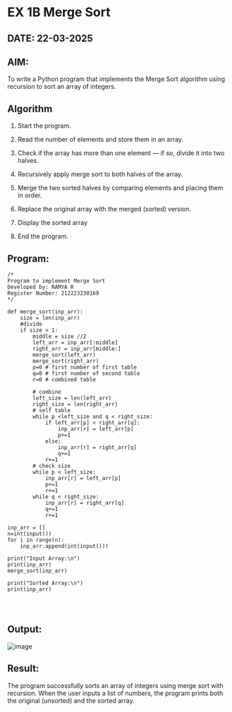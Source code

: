 # EX 1B Merge Sort
## DATE: 22-03-2025
## AIM:
To write a Python program that implements the Merge Sort algorithm using recursion to sort an array of integers.

## Algorithm
1. Start the program.

2. Read the number of elements and store them in an array.

3. Check if the array has more than one element — if so, divide it into two halves.

4. Recursively apply merge sort to both halves of the array.

5. Merge the two sorted halves by comparing elements and placing them in order.

6. Replace the original array with the merged (sorted) version.

7. Display the sorted array 

8. End the program.



## Program:
```
/*
Program to implement Merge Sort
Developed by: RAMYA R
Register Number: 212223230169  
*/

def merge_sort(inp_arr):
    size = len(inp_arr)
    #divide
    if size > 1:
        middle = size //2
        left_arr = inp_arr[:middle]
        right_arr = inp_arr[middle:]
        merge_sort(left_arr)
        merge_sort(right_arr)
        p=0 # first number of first table
        q=0 # first number of second table
        r=0 # combined table
        
        # combine
        left_size = len(left_arr)
        right_size = len(right_arr)
        # self table
        while p <left_size and q < right_size:
            if left_arr[p] < right_arr[q]:
                inp_arr[r] = left_arr[p]
                p+=1
            else:
                inp_arr[r] = right_arr[q]
                q+=1
            r+=1
        # check size    
        while p < left_size:
            inp_arr[r] = left_arr[p]
            p+=1
            r+=1
        while q < right_size:
            inp_arr[r] = right_arr[q]
            q+=1
            r+=1

inp_arr = []
n=int(input())
for i in range(n):
    inp_arr.append(int(input()))
    
print("Input Array:\n")
print(inp_arr)
merge_sort(inp_arr)

print("Sorted Array:\n")
print(inp_arr)

            
                
```

## Output:

![image](https://github.com/user-attachments/assets/faf75b16-5b8a-4676-bd20-22dd021d2059)


## Result:
The program successfully sorts an array of integers using merge sort with recursion. When the user inputs a list of numbers, the program prints both the original (unsorted) and the sorted array.
